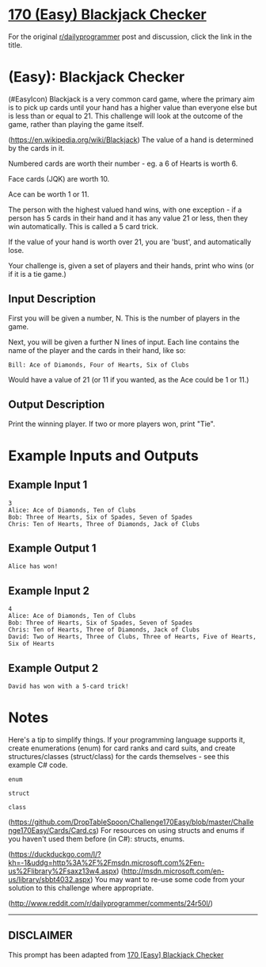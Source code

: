 # [170 (Easy) Blackjack Checker](https://www.reddit.com/r/dailyprogrammer/comments/29zut0/772014_challenge_170_easy_blackjack_checker/)

For the original [r/dailyprogrammer](https://www.reddit.com/r/dailyprogrammer/) post and discussion, click the link in the title.

#  (Easy): Blackjack Checker
(#EasyIcon)
Blackjack is a very common card game, where the primary aim is to pick up cards until your hand has a higher value than everyone else but is less than or equal to 21. This challenge will look at the outcome of the game, rather than playing the game itself.

(https://en.wikipedia.org/wiki/Blackjack)
The value of a hand is determined by the cards in it.

Numbered cards are worth their number - eg. a 6 of Hearts is worth 6.

Face cards (JQK) are worth 10.

Ace can be worth 1 or 11.

The person with the highest valued hand wins, with one exception - if a person has 5 cards in their hand and it has any value 21 or less, then they win automatically. This is called a 5 card trick.

If the value of your hand is worth over 21, you are 'bust', and automatically lose.

Your challenge is, given a set of players and their hands, print who wins (or if it is a tie game.)

## Input Description
First you will be given a number, N. This is the number of players in the game.

Next, you will be given a further N lines of input. Each line contains the name of the player and the cards in their hand, like so:


```
Bill: Ace of Diamonds, Four of Hearts, Six of Clubs
```
Would have a value of 21 (or 11 if you wanted, as the Ace could be 1 or 11.)

## Output Description
Print the winning player. If two or more players won, print "Tie".

# Example Inputs and Outputs
## Example Input 1

```
3
Alice: Ace of Diamonds, Ten of Clubs
Bob: Three of Hearts, Six of Spades, Seven of Spades
Chris: Ten of Hearts, Three of Diamonds, Jack of Clubs
```
## Example Output 1

```
Alice has won!
```
## Example Input 2

```
4
Alice: Ace of Diamonds, Ten of Clubs
Bob: Three of Hearts, Six of Spades, Seven of Spades
Chris: Ten of Hearts, Three of Diamonds, Jack of Clubs
David: Two of Hearts, Three of Clubs, Three of Hearts, Five of Hearts, Six of Hearts
```
## Example Output 2

```
David has won with a 5-card trick!
```
# Notes
Here's a tip to simplify things. If your programming language supports it, create enumerations (enum) for card ranks and card suits, and create structures/classes (struct/class) for the cards themselves - see this example C# code.


```
enum
```

```
struct
```

```
class
```
(https://github.com/DropTableSpoon/Challenge170Easy/blob/master/Challenge170Easy/Cards/Card.cs)
For resources on using structs and enums if you haven't used them before (in C#): structs, enums.

(https://duckduckgo.com/l/?kh=-1&uddg=http%3A%2F%2Fmsdn.microsoft.com%2Fen-us%2Flibrary%2Fsaxz13w4.aspx)
(http://msdn.microsoft.com/en-us/library/sbbt4032.aspx)
You may want to re-use some code from your solution to this challenge where appropriate.

(http://www.reddit.com/r/dailyprogrammer/comments/24r50l/)

----
## **DISCLAIMER**
This prompt has been adapted from [170 [Easy] Blackjack Checker](https://www.reddit.com/r/dailyprogrammer/comments/29zut0/772014_challenge_170_easy_blackjack_checker/
)
